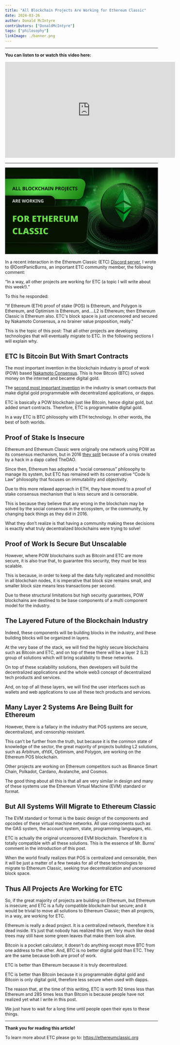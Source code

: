 ```yaml
---
title: "All Blockchain Projects Are Working for Ethereum Classic"
date: 2024-03-26
author: Donald McIntyre
contributors: ["DonaldMcIntyre"]
tags: ["philosophy"]
linkImage: ./banner.png
---
```


---
**You can listen to or watch this video here:**

<iframe width="560" height="315" src="https://www.youtube.com/embed/KdIyGkCvzXQ" title="YouTube video player" frameborder="0" allow="accelerometer; autoplay; clipboard-write; encrypted-media; gyroscope; picture-in-picture; web-share" allowfullscreen></iframe>

---

![](./banner.png)

In a recent interaction in the Ethereum Classic (ETC) [Discord server](https://ethereumclassic.org/discord), I wrote to @DontPanicBurns, an important ETC community member, the following comment:

“In a way, all other projects are working for ETC (a topic I will write about this week!).”

To this he responded:

"If Ethereum (ETH) proof of stake (POS) is Ethereum, and Polygon is Ethereum, and Optimism is Ethereum, and....L2 is Ethereum; then Ethereum Classic is Ethereum also. ETC's block space is just uncensored and secured by Nakamoto Consensus, a no brainer value proposition, really."

This is the topic of this post: That all other projects are developing technologies that will eventually migrate to ETC. In the following sections I will explain why.

## ETC Is Bitcoin But With Smart Contracts

The most important invention in the blockchain industry is proof of work (POW) based [Nakamoto Consensus](https://ethereumclassic.org/blog/2023-11-30-etc-roof-of-work-course-4-why-pow-based-nakamoto-consensus-is-secure-and-complete). This is how Bitcoin (BTC) solved money on the internet and became digital gold.

The [second most important invention](https://ethereumclassic.org/blog/2023-12-14-etc-proof-of-work-course-6-etc-is-btc-philosophy-with-eth-technology) in the industry is smart contracts that make digital gold programmable with decentralized applications, or dapps.

ETC is basically a POW blockchain just like Bitcoin, hence digital gold, but added smart contracts. Therefore, ETC is programmable digital gold.

In a way ETC is BTC philosophy with ETH technology. In other words, the best of both worlds.

## Proof of Stake Is Insecure

Ethereum and Ethereum Classic were originally one network using POW as its consensus mechanism, but in 2016 [they split](https://ethereumclassic.org/blog/2023-01-26-ethereum-classic-course-6-ethereum-classic-is-the-original-chain) because of a crisis created by a hack in a dapp called TheDAO.

Since then, Ethereum has adopted a “social consensus” philosophy to manage its system, but ETC has remained with its conservative “Code Is Law” philosophy that focuses on immutability and objectivity.

Due to this more relaxed approach in ETH, they have moved to a proof of stake consensus mechanism that is less secure and is censorable.

This is because they believe that any wrong in the blockchain may be solved by the social consensus in the ecosystem, or the community, by changing back things as they did in 2016.

What they don’t realize is that having a community making these decisions is exactly what truly decentralized blockchains were trying to solve!

## Proof of Work Is Secure But Unscalable

However, where POW blockchains such as Bitcoin and ETC are more secure, it is also true that, to guarantee this security, they must be less scalable.

This is because, in order to keep all the data fully replicated and monolithic in all blockchain nodes, it is imperative that block size remains small, and smaller block size means less transactions per second.

Due to these structural limitations but high security guarantees, POW blockchains are destined to be base components of a multi component model for the industry.

## The Layered Future of the Blockchain Industry

Indeed, these components will be building blocks in the industry, and these building blocks will be organized in layers.

At the very base of the stack, we will find the highly secure blockchains such as Bitcoin and ETC, and on top of these there will be a layer 2 (L2) group of solutions which will bring scalability to these networks.

On top of these scalability solutions, then developers will build the decentralized applications and the whole web3 concept of decentralized tech products and services.

And, on top of all these layers, we will find the user interfaces such as wallets and web applications to use all these tech products and services.

## Many Layer 2 Systems Are Being Built for Ethereum

However, there is a fallacy in the industry that POS systems are secure, decentralized, and censorship resistant. 

This can’t be further from the truth, but because it is the common state of knowledge of the sector, the great majority of projects building L2 solutions, such as Arbitrum, dYdX, Optimism, and Polygon, are working on the Ethereum POS blockchain.

Other projects are working on Ethereum competitors such as Binance Smart Chain, Polkadot, Cardano, Avalanche, and Cosmos.

The good thing about all this is that all are very similar in design and many of these systems use the Ethereum Virtual Machine (EVM) standard or format.

## But All Systems Will Migrate to Ethereum Classic

The EVM standard or format is the basic design of the components and opcodes of these virtual machine networks. All use components such as the GAS system, the account system, state, programming languages, etc.

ETC is actually the original uncensored EVM blockchain. Therefore it is totally compatible with all these solutions. This is the essence of Mr. Burns’ comment in the introduction of this post.

When the world finally realizes that POS is centralized and censorable, then it will be just a matter of a few tweaks for all of these technologies to migrate to Ethereum Classic, seeking true decentralization and uncensored block space.

## Thus All Projects Are Working for ETC

So, if the great majority of projects are building on Ethereum, but Ethereum is insecure; and ETC is a fully compatible blockchain but secure; and it would be trivial to move all solutions to Ethereum Classic; then all projects, in a way, are working for ETC.

Ethereum is really a dead project. It is a centralized network, therefore it is dead inside. It’s just that nobody has realized this yet. Very much like dead trees may still have some green leaves that make them look alive.

Bitcoin is a pocket calculator, it doesn't do anything except move BTC from one address to the other. And, BTC is no better digital gold than ETC. They are the same because both are proof of work. 

ETC is better than Ethereum because it is truly decentralized.

ETC is better than Bitcoin because it is programmable digital gold and Bitcoin is only digital gold, therefore less secure when used with dapps.

The reason that, at the time of this writing, ETC is worth 92 times less than Ethereum and 285 times less than Bitcoin is because people have not realized yet what I write in this post.

We just have to wait for a long time until people open their eyes to these things.

---

**Thank you for reading this article!**

To learn more about ETC please go to: https://ethereumclassic.org
